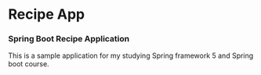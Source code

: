 # Recipe App
### Spring Boot Recipe Application
This is a sample application for my studying Spring framework 5 and Spring boot course.
